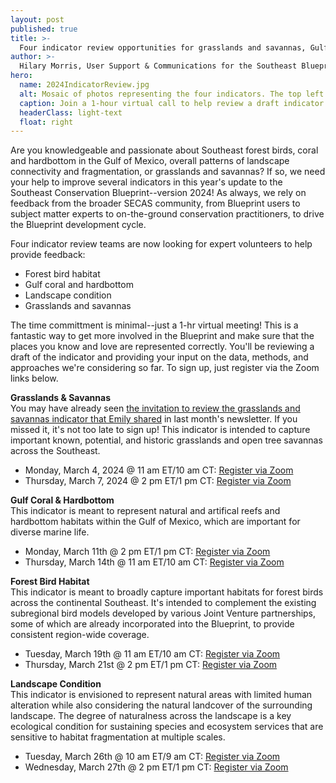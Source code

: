 ```yaml
---
layout: post
published: true
title: >-
  Four indicator review opportunities for grasslands and savannas, Gulf coral and hardbottom, forest bird habitat, and landscape condition
author: >-
  Hilary Morris, User Support & Communications for the Southeast Blueprint
hero:
  name: 2024IndicatorReview.jpg
  alt: Mosaic of photos representing the four indicators. The top left is of a small bird perched on a branch; the top right is a coral reef with colorful fish, the bottom right is a meadow with trees in the background, and the bottom left is an aerial photo of a forest and field bisected by a road.
  caption: Join a 1-hour virtual call to help review a draft indicator for the 2024 Blueprint! Photo credits clockwise from top left: <a href="https://www.nps.gov/media/photo/view.htm?id=36F57B34-1DD8-B71C-07F7-7D6DF0487F47">Swainson's warbler in Congaree National Park</a> by National Park Service, <a href="https://www.flickr.com/photos/onms/41373085831/in/album-72157656169148521/">Stetson Bank in Flower Garden Banks National Marine Sanctuary</a> by G.P. Schmahl/NOAA, Piedmont prairie at Mason Farm by Rua Mordecai/USFWS, <a href ="https://flickr.com/photos/ezra/2537968044/in/photolist-dXdHZe-nBQccf-4SgKtJ-4JXFhV-dARmzp-R7hTFf-28rzxdB-ceLxuJ-4ScBnt-CPFAWE-Rsfi7G-ceLxpG-b2gwGD-9DtS89-aDMAHU-4tdCvm-2ibZBbJ-2ibZBje-2ic1DPZ-8U2rsT-9ospRf-4JFZ6F-2ibXfK4-7CVinD-ceLxyA-7zJ5fd-2hkS6YP-9GGpvA-2hkQpAZ-9GDwQc-2ibXfHR">aerial image of Raleigh</a> by Derek ________/Flickr/<a href="https://creativecommons.org/licenses/by-nc/2.0/">CC BY-NC 2.0 DEED</a>.
  headerClass: light-text
  float: right
---
```

Are you knowledgeable and passionate about Southeast forest birds, coral and hardbottom in the Gulf of Mexico, overall patterns of landscape connectivity and fragmentation, or grasslands and savannas? If so, we need your help to improve several indicators in this year's update to the Southeast Conservation Blueprint--version 2024! As always, we rely on feedback from the broader SECAS community, from Blueprint users to subject matter experts to on-the-ground conservation practitioners, to drive the Blueprint development cycle. 

Four indicator review teams are now looking for expert volunteers to help provide feedback:
- Forest bird habitat
- Gulf coral and hardbottom
- Landscape condition
- Grasslands and savannas<!--more-->

The time committment is minimal--just a 1-hr virtual meeting! This is a fantastic way to get more involved in the Blueprint and make sure that the places you know and love are represented correctly. You'll be reviewing a draft of the indicator and providing your input on the data, methods, and approaches we're considering so far. To sign up, just register via the Zoom links below.

**Grasslands & Savannas**  
You may have already seen [the invitation to review the grasslands and savannas indicator that Emily shared](https://secassoutheast.org/2024/01/16/Calling-all-grassland-lovers-and-experts.html) in last month's newsletter. If you missed it, it's not too late to sign up! This indicator is intended to capture important known, potential, and historic grasslands and open tree savannas across the Southeast.

- Monday, March 4, 2024 @ 11 am ET/10 am CT: [Register via Zoom](https://doitalent.zoomgov.com/meeting/register/vJIsfuGtpj0iE7bH4wesZkluiyyH1fs1Hfc#/registration)
- Thursday, March 7, 2024 @ 2 pm ET/1 pm CT: [Register via Zoom](https://doitalent.zoomgov.com/meeting/register/vJItce6hqD4iEqCwSNwMqabVV4DUCLyxnbw#/registration)

**Gulf Coral & Hardbottom**  
This indicator is meant to represent natural and artifical reefs and hardbottom habitats within the Gulf of Mexico, which are important for diverse marine life.

- Monday, March 11th @ 2 pm ET/1 pm CT: [Register via Zoom](https://doitalent.zoomgov.com/meeting/register/vJItdOivqTkuGH0W6WWkxlQwe5F7NMpya58)
- Thursday, March 14th @ 11 am ET/10 am CT: [Register via Zoom](https://doitalent.zoomgov.com/meeting/register/vJIscOuhrjwqH2kAxiZUJGv8MStaTT-U5pk#/registration)

**Forest Bird Habitat**  
This indicator is meant to broadly capture important habitats for forest birds across the continental Southeast. It's intended to complement the existing subregional bird models developed by various Joint Venture partnerships, some of which are already incorporated into the Blueprint, to provide consistent region-wide coverage.

- Tuesday, March 19th @ 11 am ET/10 am CT: [Register via Zoom](https://doitalent.zoomgov.com/meeting/register/vJItd-upqz4sGYLnFAI4FkSdqMqO-qK9174)
- Thursday, March 21st @ 2 pm ET/1 pm CT: [Register via Zoom](https://doitalent.zoomgov.com/meeting/register/vJIsdO6qrjwvHc8u4v_GwVJgHugeMrofxGk)

**Landscape Condition**  
This indicator is envisioned to represent natural areas with limited human alteration while also considering the natural landcover of the surrounding landscape. The degree of naturalness across the landscape is a key ecological condition for sustaining species and ecosystem services that are sensitive to habitat fragmentation at multiple scales.

- Tuesday, March 26th @ 10 am ET/9 am CT: [Register via Zoom](https://doitalent.zoomgov.com/meeting/register/vJItdeCqrzgoG3t00yyRaJeoDPQFhfe-7Bk#/registration)
- Wednesday, March 27th @ 2 pm ET/1 pm CT: [Register via Zoom](https://doitalent.zoomgov.com/meeting/register/vJItd-mtrTIvGo7ksFxC6xGlBtH8c4eXLWw#/registration)


